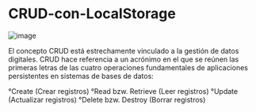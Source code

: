 # CRUD-con-LocalStorage
![image](https://user-images.githubusercontent.com/50879527/205200203-696e7ef5-8eb2-424c-88a6-f56c81bd7b42.png)

El concepto CRUD está estrechamente vinculado a la gestión de datos digitales. CRUD hace referencia a un acrónimo en el que se reúnen las primeras letras de las cuatro operaciones fundamentales de aplicaciones persistentes en sistemas de bases de datos:

°Create (Crear registros)
°Read bzw. Retrieve (Leer registros)
°Update (Actualizar registros)
°Delete bzw. Destroy (Borrar registros)
